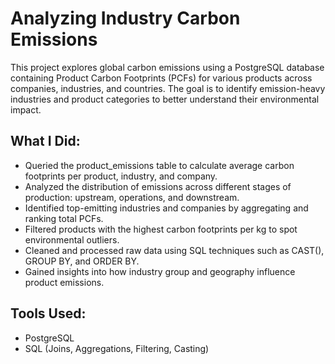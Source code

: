 # Analyzing Industry Carbon Emissions

This project explores global carbon emissions using a PostgreSQL database containing Product Carbon Footprints (PCFs) for various products across companies, industries, and countries. The goal is to identify emission-heavy industries and product categories to better understand their environmental impact.

## What I Did:

- Queried the product_emissions table to calculate average carbon footprints per product, industry, and company.
- Analyzed the distribution of emissions across different stages of production: upstream, operations, and downstream.
- Identified top-emitting industries and companies by aggregating and ranking total PCFs.
- Filtered products with the highest carbon footprints per kg to spot environmental outliers.
- Cleaned and processed raw data using SQL techniques such as CAST(), GROUP BY, and ORDER BY.
- Gained insights into how industry group and geography influence product emissions.

## Tools Used:

- PostgreSQL
- SQL (Joins, Aggregations, Filtering, Casting)
